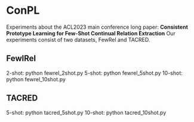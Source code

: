# ConPL
Experiments about the ACL2023 main conference long paper: __Consistent Prototype Learning for Few-Shot Continual Relation Extraction__
Our experiments consist of two datasets, FewRel and TACRED.

## FewlRel
2-shot: python fewrel_2shot.py
5-shot: python fewrel_5shot.py
10-shot: python fewrel_10shot.py

## TACRED
5-shot: python tacred_5shot.py
10-shot: python tacred_10shot.py
